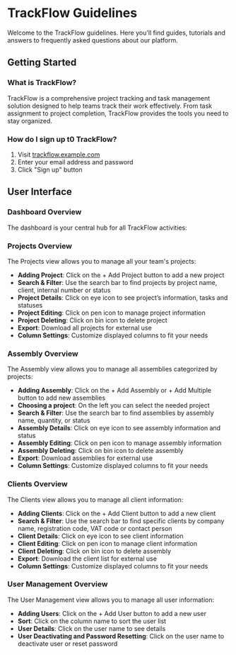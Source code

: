 # TrackFlow Guidelines

Welcome to the TrackFlow guidelines. Here you'll find guides, tutorials and answers to frequently asked questions about our platform.

## Getting Started

### What is TrackFlow?

TrackFlow is a comprehensive project tracking and task management solution designed to help teams track their work effectively. From task assignment to project completion, TrackFlow provides the tools you need to stay organized.

### How do I sign up t0 TrackFlow?

1. Visit [trackflow.example.com](https://trackflow.example.com)
2. Enter your email address and password
3. Click "Sign up" button

## User Interface

### Dashboard Overview

The dashboard is your central hub for all TrackFlow activities:


### Projects Overview

The Projects view allows you to manage all your team's projects:


- **Adding Project**: Click on the + Add Project button to add a new project 
- **Search & Filter**:  Use the search bar to find projects by project name, client, internal number or status
- **Project Details**: Click on eye icon to see project’s information, tasks and statuses
- **Project Editing**: Click on pen icon to manage project information
- **Project Deleting**: Click on bin icon to delete project
- **Export**: Download all projects for external use
- **Column Settings**: Customize displayed columns to fit your needs


### Assembly Overview

The Assembly view allows you to manage all assemblies categorized by projects:


- **Adding Assembly**: Click on the + Add Assembly or + Add Multiple button to add new assemblies 
- **Choosing a project**: On the left you can select the needed project
- **Search & Filter**: Use the search bar to find assemblies by assembly name, quantity, or status 
- **Assembly Details**: Click on eye icon to see assembly information and status
- **Assembly Editing**: Click on pen icon to manage assembly information
- **Assembly Deleting**: Click on bin icon to delete assembly
- **Export**: Download assemblies for external use
- **Column Settings**: Customize displayed columns to fit your needs


### Clients Overview

The Clients view allows you to manage all client information:


- **Adding Clients**: Click on the + Add Client button to add a new client 
- **Search & Filter**: Use the search bar to find specific clients by company name, registration code, VAT code or contact person
- **Client Details**: Click on eye icon to see client information 
- **Client Editing**: Click on pen icon to manage client information
- **Client Deleting**: Click on bin icon to delete assembly
- **Export**: Download the client list for external use
- **Column Settings**: Customize displayed columns to fit your needs


### User Management Overview

The User Management view allows you to manage all user information:


- **Adding Users**: Click on the + Add User button to add a new user
- **Sort**: Click on the column name to sort the user list
- **User Details**: Click on the user name to see details
- **User Deactivating and Password Resetting**: Click on the user name to deactivate user or reset password

